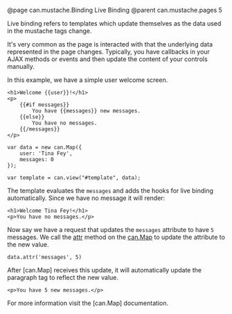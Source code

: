 @page can.mustache.Binding Live Binding
@parent can.mustache.pages 5

Live binding refers to templates which update themselves 
as the data used in the mustache tags change.

It's very common as the page is interacted with that the underlying 
data represented in the page changes.  Typically, you have callbacks 
in your AJAX methods or events and then update the content of your 
controls manually.

In this example, we have a simple user welcome screen.

	<h1>Welcome {{user}}!</h1>
	<p>
		{{#if messages}}
			You have {{messages}} new messages.
		{{else}}
			You have no messages.
		{{/messages}}
	</p>

	var data = new can.Map({
		user: 'Tina Fey',
		messages: 0
	});

	var template = can.view("#template", data);
	
The template evaluates the `messages` and adds the hooks for live binding automatically.
Since we have no message it will render:

	<h1>Welcome Tina Fey!</h1>
	<p>You have no messages.</p>

Now say we have a request that updates
the `messages` attribute to have `5` messages.  We 
call the [attr](can.Map.prototype.attr) method on the [can.Map](can.Map) to update
the attribute to the new value.

	data.attr('messages', 5)


After [can.Map] receives this update, it will automatically
update the paragraph tag to reflect the new value.

	<p>You have 5 new messages.</p>


For more information visit the [can.Map] documentation.
